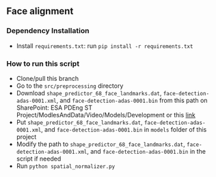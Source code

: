## Face alignment


### Dependency Installation

 - Install `requirements.txt`: run `pip install -r requirements.txt`

### How to run this script 

 - Clone/pull this  branch
 - Go to the `src/preprocessing` directory
 - Download `shape_predictor_68_face_landmarks.dat`, `face-detection-adas-0001.xml`, and `face-detection-adas-0001.bin` 
 from this path on SharePoint: ESA PDEng ST Project/ModlesAndData/Video/Models/Development 
  or this [link](https://tuenl.sharepoint.com/:u:/r/sites/gad_cbo/JPC/MC/ESA%20PDEng%20ST%20Project/ModelsAndData/Video/Models/Development/)
 - Put `shape_predictor_68_face_landmarks.dat`, `face-detection-adas-0001.xml`, and `face-detection-adas-0001.bin` 
 in `models` folder of this project
 - Modify the path to `shape_predictor_68_face_landmarks.dat`, `face-detection-adas-0001.xml`, and `face-detection-adas-0001.bin` in the 
   script if needed
 - Run  `python spatial_normalizer.py` 
 